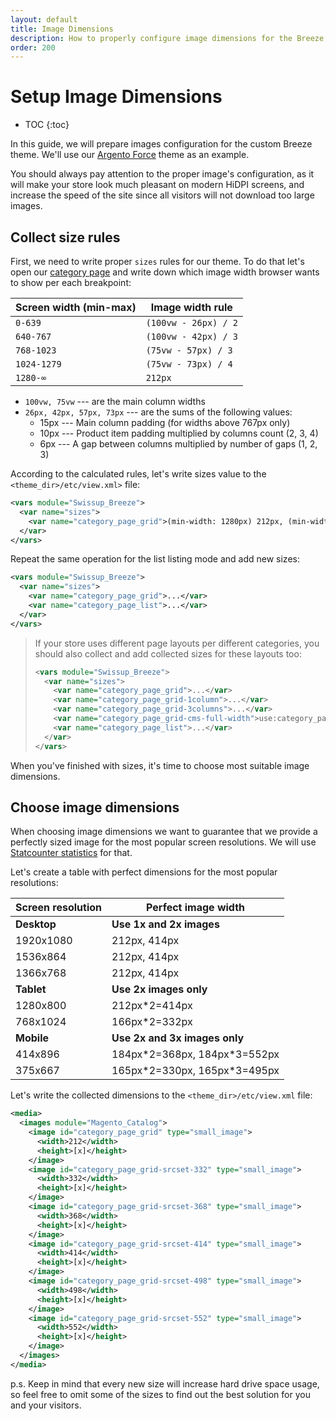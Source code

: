 ```yaml
---
layout: default
title: Image Dimensions
description: How to properly configure image dimensions for the Breeze Frontend
order: 200
---
```


# Setup Image Dimensions

* TOC
{:toc}

In this guide, we will prepare images configuration for the custom Breeze theme. We'll
use our [Argento Force](https://argento-m2.swissupdemo.com/force_breeze/gear/bags.html)
theme as an example.

You should always pay attention to the proper image's configuration, as it
will make your store look much pleasant on modern HiDPI screens, and increase the
speed of the site since all visitors will not download too large images.

## Collect size rules

First, we need to write proper `sizes` rules for our theme. To do that
let's open our [category page](https://argento-m2.swissupdemo.com/force_breeze/gear/bags.html)
and write down which image width browser wants to show per each breakpoint:

Screen width (min-max)  | Image width rule
------------------------|---------------------
`0-639`                 | `(100vw - 26px) / 2`
`640-767`               | `(100vw - 42px) / 3`
`768-1023`              | `(75vw - 57px) / 3`
`1024-1279`             | `(75vw - 73px) / 4`
`1280-∞`                | `212px`

 -  `100vw, 75vw` --- are the main column widths
 -  `26px, 42px, 57px, 73px` --- are the sums of the following values:
    - 15px --- Main column padding (for widths above 767px only)
    - 10px --- Product item padding multiplied by columns count (2, 3, 4)
    - 6px --- A gap between columns multiplied by number of gaps (1, 2, 3)

According to the calculated rules, let's write sizes value to the `<theme_dir>/etc/view.xml>`
file:

```xml
<vars module="Swissup_Breeze">
  <var name="sizes">
    <var name="category_page_grid">(min-width: 1280px) 212px, (min-width: 1024px) calc((75vw - 73px) / 4), (min-width: 768px) calc((75vw - 57px) / 3), (min-width: 640px) calc((100vw - 42px) / 3), calc((100vw - 26px) / 2)</var>
  </var>
</vars>
```

Repeat the same operation for the list listing mode and add new sizes:

```xml
<vars module="Swissup_Breeze">
  <var name="sizes">
    <var name="category_page_grid">...</var>
    <var name="category_page_list">...</var>
  </var>
</vars>
```

> If your store uses different page layouts per different categories, you should
> also collect and add collected sizes for these layouts too:
>
> ```xml
> <vars module="Swissup_Breeze">
>   <var name="sizes">
>     <var name="category_page_grid">...</var>
>     <var name="category_page_grid-1column">...</var>
>     <var name="category_page_grid-3columns">...</var>
>     <var name="category_page_grid-cms-full-width">use:category_page_grid-1column</var>
>     <var name="category_page_list">...</var>
>   </var>
> </vars>
> ```

When you've finished with sizes, it's time to choose most suitable image
dimensions.

## Choose image dimensions

When choosing image dimensions we want to guarantee that we provide a perfectly
sized image for the most popular screen resolutions. We will use
[Statcounter statistics](https://gs.statcounter.com/screen-resolution-stats) for
that.

Let's create a table with perfect dimensions for the most popular resolutions:

Screen resolution | Perfect image width
------------------|-------------------------------
**Desktop**       | **Use 1x and 2x images**
1920x1080         | 212px, 414px
1536x864          | 212px, 414px
1366x768          | 212px, 414px
**Tablet**        | **Use 2x images only**
1280x800          | 212px*2=414px
768x1024          | 166px*2=332px
**Mobile**        | **Use 2x and 3x images only**
414x896           | 184px\*2=368px, 184px\*3=552px
375x667           | 165px\*2=330px, 165px\*3=495px

Let's write the collected dimensions to the `<theme_dir>/etc/view.xml` file:

```xml
<media>
  <images module="Magento_Catalog">
    <image id="category_page_grid" type="small_image">
      <width>212</width>
      <height>[x]</height>
    </image>
    <image id="category_page_grid-srcset-332" type="small_image">
      <width>332</width>
      <height>[x]</height>
    </image>
    <image id="category_page_grid-srcset-368" type="small_image">
      <width>368</width>
      <height>[x]</height>
    </image>
    <image id="category_page_grid-srcset-414" type="small_image">
      <width>414</width>
      <height>[x]</height>
    </image>
    <image id="category_page_grid-srcset-498" type="small_image">
      <width>498</width>
      <height>[x]</height>
    </image>
    <image id="category_page_grid-srcset-552" type="small_image">
      <width>552</width>
      <height>[x]</height>
    </image>
  </images>
</media>
```

p.s. Keep in mind that every new size will increase hard drive space usage,
so feel free to omit some of the sizes to find out the best solution for you and
your visitors.
